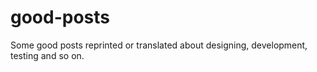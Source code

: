 # good-posts
Some good posts reprinted or translated about designing, development, testing and so on.
